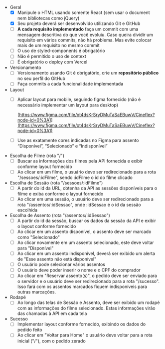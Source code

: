 - Geral
    - [X]  Manipule o HTML usando somente React (sem usar o document nem bibliotecas como jQuery)
    - [X]  Seu projeto deverá ser desenvolvido utilizando Git e GitHub
    - [ ]  **A cada requisito implementado** faça um commit com uma mensagem descritiva do que você evoluiu. Caso queira dividir um requisito em vários commits, não há problema. Mas evite colocar mais de um requisito no mesmo commit
    - [ ]  O uso de styled-components é obrigatório
    - [ ]  Não é permitido o uso de context
    - [ ]  É obrigatório o deploy com Vercel
- Versionamento
    - [ ]  Versionamento usando Git é obrigatório, crie um **repositório público** no seu perfil do GitHub
    - [ ]  Faça commits a cada funcionalidade implementada
- Layout
    - [ ]  Aplicar layout para mobile, seguindo figma fornecido (não é necessário implementar um layout para desktop)
        
        [https://www.figma.com/file/xt4dsKrSryDMuTaSaEBuwV/Cineflex?node-id=0%3A1](https://www.figma.com/file/xt4dsKrSryDMuTaSaEBuwV/Cineflex?node-id=0%3A1)
        
    - [ ]  Use as exatamente cores indicadas no Figma para assento “Disponível”, “Selecionado” e “Indisponível”
- Escolha de Filme (rota "/")
    - [ ]  Buscar as informações dos filmes pela API fornecida e exibir conforme layout fornecido
    - [ ]  Ao clicar em um filme, o usuário deve ser redirecionado para a rota "/sessoes/:idFilme", sendo :idFilme o id do filme clicado
- Escolha de Sessão (rota "/sessoes/:idFilme")
    - [ ]  A partir do id da URL, obtenha da API as sessões disponíveis para o filme e exiba conforme o layout fornecido
    - [ ]  Ao clicar em uma sessão, o usuário deve ser redirecionado para a rota "/assentos/:idSessao", onde :idSessao é o id da sessão escolhida
- Escolha de Assento (rota "/assentos/:idSessao")
    - [ ]  A partir do id da sessão, buscar os dados da sessão da API e exibir o layout conforme fornecido
    - [ ]  Ao clicar em um assento disponível, o assento deve ser marcado como "Selecionado"
    - [ ]  Ao clicar novamente em um assento selecionado, este deve voltar para "Disponível"
    - [ ]  Ao clicar em um assento indisponível, deverá ser exibido um alerta de "Esse assento não está disponível"
    - [ ]  O usuário pode selecionar vários assentos
    - [ ]  O usuário deve poder inserir o nome e o CPF do comprador
    - [ ]  Ao clicar em "Reservar assento(s)", o pedido deve ser enviado para o servidor e o usuário deve ser redirecionado para a rota "/sucesso".  Isso fará com os assentos marcados fiquem indisponíveis para outras marcações.
- Rodapé
    - [ ]  Ao longo das telas de Sessão e Assento, deve ser exibido um rodapé com as informações do filme selecionado. Estas informações virão das chamadas à API em cada tela
- Sucesso
    - [ ]  Implementar layout conforme fornecido, exibindo os dados do pedido feito
    - [ ]  Ao clicar em "Voltar para Home" o usuário deve voltar para a rota inicial ("/"), com o pedido zerado